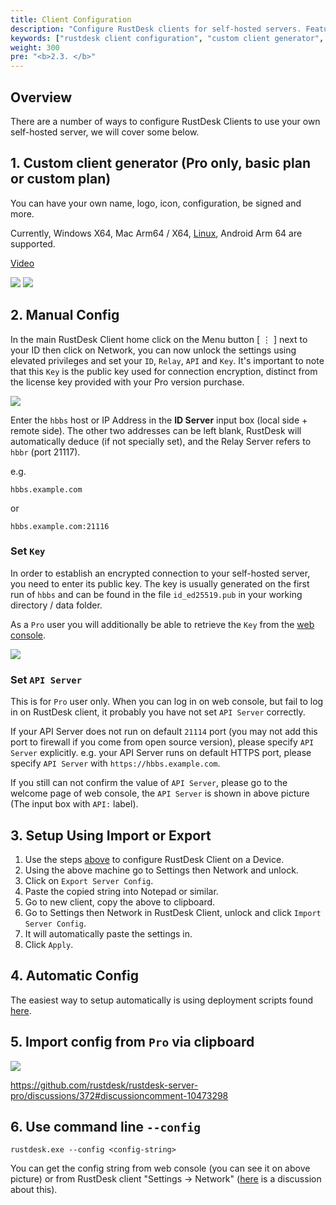 ```yaml
---
title: Client Configuration
description: "Configure RustDesk clients for self-hosted servers. Features custom client generator (Pro) for branded apps with your logo, manual configuration, import/export settings, and enterprise deployment strategies."
keywords: ["rustdesk client configuration", "custom client generator", "rustdesk branded client", "rustdesk white label", "rustdesk enterprise deployment", "rustdesk client setup", "custom rustdesk app", "rustdesk pro client", "rustdesk configuration management", "rustdesk corporate branding"]
weight: 300
pre: "<b>2.3. </b>"
---
```


## Overview

There are a number of ways to configure RustDesk Clients to use your own self-hosted server, we will cover some below.

## 1. Custom client generator (Pro only, basic plan or custom plan)

You can have your own name, logo, icon, configuration, be signed and more.

Currently, Windows X64, Mac Arm64 / X64, [Linux](https://twitter.com/rustdesk/status/1788905463678951787), Android Arm 64 are supported.

[Video](https://twitter.com/rustdesk/status/1769171628426944539)

![](/docs/en/self-host/client-configuration/images/custom-client-qs.png)
![](/docs/en/self-host/client-configuration/images/web_console_custom_client_config.jpeg)

## 2. Manual Config

In the main RustDesk Client home click on the Menu button [ &#8942; ] next to your ID then click on Network, you can now unlock the settings using elevated privileges and set your `ID`, `Relay`, `API` and `Key`. It's important to note that this `Key` is the public key used for connection encryption, distinct from the license key provided with your Pro version purchase.

![](/docs/en/self-host/client-configuration/images/network-config.png)

Enter the `hbbs` host or IP Address in the **ID Server** input box (local side + remote side). The other two addresses can be left blank, RustDesk will automatically deduce (if not specially set), and the Relay Server refers to `hbbr` (port 21117).

e.g.

```nolang
hbbs.example.com
```

or

```nolang
hbbs.example.com:21116
```

### Set `Key`

In order to establish an encrypted connection to your self-hosted server, you need to enter its public key. The key is usually generated on the first run of `hbbs` and can be found in the file `id_ed25519.pub` in your working directory / data folder.

As a `Pro` user you will additionally be able to retrieve the `Key` from the [web console](https://rustdesk.com/docs/en/self-host/rustdesk-server-pro/console/).

![](/docs/en/self-host/rustdesk-server-pro/console/images/console-home.png?v2)

### Set `API Server`

This is for `Pro` user only. When you can log in on web console, but fail to log in on RustDesk client, it probably you have not set `API Server` correctly.

If your API Server does not run on default `21114` port (you may not add this port to firewall if you come from open source version), please specify `API Server` explicitly.
e.g. your API Server runs on default HTTPS port, please specify `API Server` with `https://hbbs.example.com`.

If you still can not confirm the value of `API Server`, please go to the welcome page of web console, the `API Server` is shown in above picture (The input box with `API:` label).

## 3. Setup Using Import or Export

1. Use the steps [above](https://rustdesk.com/docs/en/self-host/client-configuration/#manual-config) to configure RustDesk Client on a Device.
2. Using the above machine go to Settings then Network and unlock.
3. Click on `Export Server Config`.
4. Paste the copied string into Notepad or similar.
5. Go to new client, copy the above to clipboard.
6. Go to Settings then Network in RustDesk Client, unlock and click `Import Server Config`.
7. It will automatically paste the settings in.
8. Click `Apply`.

## 4. Automatic Config

The easiest way to setup automatically is using deployment scripts found [here](https://rustdesk.com/docs/en/self-host/client-deployment/).

## 5. Import config from `Pro` via clipboard

![](/docs/en/self-host/rustdesk-server-pro/console/images/console-home.png?v2)

https://github.com/rustdesk/rustdesk-server-pro/discussions/372#discussioncomment-10473298

## 6. Use command line `--config`
`rustdesk.exe --config <config-string>`

You can get the config string from web console (you can see it on above picture) or from RustDesk client "Settings → Network" ([here](https://github.com/rustdesk/rustdesk/discussions/7118) is a discussion about this).
